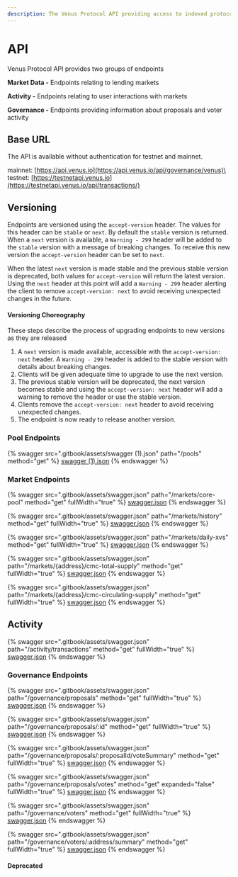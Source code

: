 ```yaml
---
description: The Venus Protocol API providing access to indexed protocol data.
---
```


# API

Venus Protocol API provides two groups of endpoints

**Market Data -** Endpoints relating to lending markets

**Activity -** Endpoints relating to user interactions with markets

**Governance -** Endpoints providing information about proposals and voter activity

## Base URL

The API is available without authentication for testnet and mainnet.

mainnet: [https://api.venus.io](https://api.venus.io/api/governance/venus)\
testnet: [https://testnetapi.venus.io](https://testnetapi.venus.io/api/transactions/)

## Versioning

Endpoints are versioned using the `accept-version` header. The values for this header can be `stable` or `next`. By default the `stable` version is returned. When a `next` version is available, a `Warning - 299` header will be added to the `stable` version with a message of breaking changes. To receive this new version the `accept-version` header can be set to `next`.

When the latest `next` version is made stable and the previous stable version is deprecated, both values for `accept-version` will return the latest version. Using the `next` header at this point will add a `Warning - 299` header alerting the client to remove `accept-version: next` to avoid receiving unexpected changes in the future.

#### Versioning Choreography

These steps describe the process of upgrading endpoints to new versions as they are released

1. A `next` version is made available, accessible with the `accept-version: next` header. A `Warning - 299` header is added to the stable version with details about breaking changes.
2. Clients will be given adequate time to upgrade to use the next version.
3. The previous stable version will be deprecated, the next version becomes stable and using the `accept-version: next` header will add a warning to remove the header or use the stable version.
4. Clients remove the `accept-version: next` header to avoid receiving unexpected changes.
5. The endpoint is now ready to release another version.

### Pool Endpoints

{% swagger src=".gitbook/assets/swagger (1).json" path="/pools" method="get" %}
[swagger (1).json](<.gitbook/assets/swagger (1).json>)
{% endswagger %}

### Market Endpoints

{% swagger src=".gitbook/assets/swagger.json" path="/markets/core-pool" method="get" fullWidth="true" %}
[swagger.json](.gitbook/assets/swagger.json)
{% endswagger %}

{% swagger src=".gitbook/assets/swagger.json" path="/markets/history" method="get" fullWidth="true" %}
[swagger.json](.gitbook/assets/swagger.json)
{% endswagger %}

{% swagger src=".gitbook/assets/swagger.json" path="/markets/daily-xvs" method="get" fullWidth="true" %}
[swagger.json](.gitbook/assets/swagger.json)
{% endswagger %}

{% swagger src=".gitbook/assets/swagger.json" path="/markets/{address}/cmc-total-supply" method="get" fullWidth="true" %}
[swagger.json](.gitbook/assets/swagger.json)
{% endswagger %}

{% swagger src=".gitbook/assets/swagger.json" path="/markets/{address}/cmc-circulating-supply" method="get" fullWidth="true" %}
[swagger.json](.gitbook/assets/swagger.json)
{% endswagger %}

## Activity

{% swagger src=".gitbook/assets/swagger.json" path="/activity/transactions" method="get" fullWidth="true" %}
[swagger.json](.gitbook/assets/swagger.json)
{% endswagger %}

### Governance Endpoints

{% swagger src=".gitbook/assets/swagger.json" path="/governance/proposals" method="get" fullWidth="true" %}
[swagger.json](.gitbook/assets/swagger.json)
{% endswagger %}

{% swagger src=".gitbook/assets/swagger.json" path="/governance/proposals/:id" method="get" fullWidth="true" %}
[swagger.json](.gitbook/assets/swagger.json)
{% endswagger %}

{% swagger src=".gitbook/assets/swagger.json" path="/governance/proposals/:proposalId/voteSummary" method="get" fullWidth="true" %}
[swagger.json](.gitbook/assets/swagger.json)
{% endswagger %}

{% swagger src=".gitbook/assets/swagger.json" path="/governance/proposals/votes" method="get" expanded="false" fullWidth="true" %}
[swagger.json](.gitbook/assets/swagger.json)
{% endswagger %}

{% swagger src=".gitbook/assets/swagger.json" path="/governance/voters" method="get" fullWidth="true" %}
[swagger.json](.gitbook/assets/swagger.json)
{% endswagger %}

{% swagger src=".gitbook/assets/swagger.json" path="/governance/voters/:address/summary" method="get" fullWidth="true" %}
[swagger.json](.gitbook/assets/swagger.json)
{% endswagger %}

#### Deprecated
